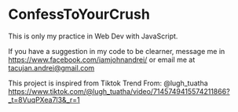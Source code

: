# ConfessToYourCrush

This is only my practice in Web Dev with JavaScript.

If you have a suggestion in my code to be clearner, message me in https://www.facebook.com/iamjohnandrei/ or email me at tacujan.andrei@gmail.com

This project is inspired from Tiktok Trend 
From: @lugh_tuatha
https://www.tiktok.com/@lugh_tuatha/video/7145749415574211866?_t=8VuqPXea7l3&_r=1
